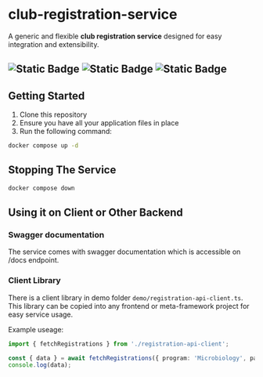 # club-registration-service

A generic and flexible **club registration service** designed for easy integration and extensibility.

![Static Badge](https://img.shields.io/badge/Javascript-black?logo=javascript&logoColor=%23F7DF1E)
![Static Badge](https://img.shields.io/badge/Docker-black?logo=docker&logoColor=%232496ED)
![Static Badge](https://img.shields.io/badge/swagger-black?logo=swagger&logoColor=%2385EA2D)
---

## Getting Started

1. Clone this repository
2. Ensure you have all your application files in place
3. Run the following command:

```bash
docker compose up -d
```

## Stopping The Service
```bash
docker compose down
```

## Using it on Client or Other Backend

### Swagger documentation

The service comes with swagger documentation which is accessible on /docs endpoint.

### Client Library

There is a client library in demo folder `demo/registration-api-client.ts`.
This library can be copied into any frontend or meta-framework project for
easy service usage.

Example useage:
```typescript
import { fetchRegistrations } from './registration-api-client';

const { data } = await fetchRegistrations({ program: 'Microbiology', page: 1 });
console.log(data);
```